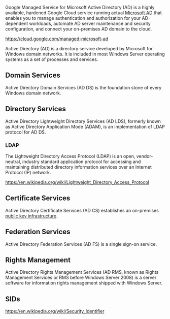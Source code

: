 Google Managed Service for Microsoft Active Directory (AD) is a highly available, hardened Google Cloud service running actual [Microsoft AD](https://en.wikipedia.org/wiki/Active_Directory) that enables you to manage authentication and authorization for your AD-dependent workloads, automate AD server maintenance and security configuration, and connect your on-premises AD domain to the cloud.

https://cloud.google.com/managed-microsoft-ad

Active Directory (AD) is a directory service developed by Microsoft for Windows domain networks. It is included in most Windows Server operating systems as a set of processes and services.

## Domain Services

Active Directory Domain Services (AD DS) is the foundation stone of every Windows domain network. 


## Directory Services

Active Directory Lightweight Directory Services (AD LDS), formerly known as Active Directory Application Mode (ADAM), is an implementation of LDAP protocol for AD DS.

### LDAP

The Lightweight Directory Access Protocol (LDAP) is an open, vendor-neutral, industry standard application protocol for accessing and maintaining distributed directory information services over an Internet Protocol (IP) network.

https://en.wikipedia.org/wiki/Lightweight_Directory_Access_Protocol

## Certificate Services

Active Directory Certificate Services (AD CS) establishes an on-premises [public key infrastructure](PKI). 

## Federation Services

Active Directory Federation Services (AD FS) is a single sign-on service. 

## Rights Management

Active Directory Rights Management Services (AD RMS, known as Rights Management Services or RMS before Windows Server 2008) is a server software for information rights management shipped with Windows Server. 

## SIDs

https://en.wikipedia.org/wiki/Security_Identifier

